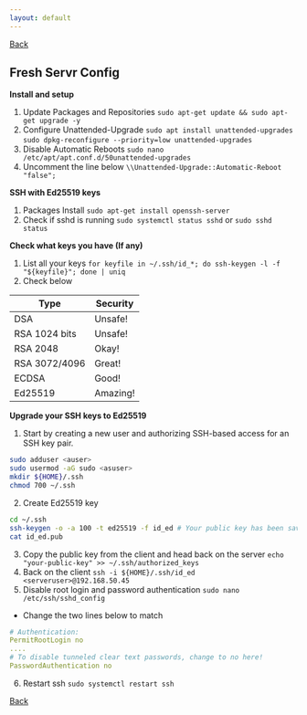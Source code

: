 ```yaml
---
layout: default
---
```

[Back](./)

## Fresh Servr Config

**Install and setup**

1. Update Packages and Repositories
`sudo apt-get update && sudo apt-get upgrade -y`
2. Configure Unattended-Upgrade
`sudo apt install unattended-upgrades`
`sudo dpkg-reconfigure --priority=low unattended-upgrades`
3. Disable Automatic Reboots
`sudo nano /etc/apt/apt.conf.d/50unattended-upgrades`
4. Uncomment the line below 
`\\Unattended-Upgrade::Automatic-Reboot "false";`

**SSH with Ed25519 keys**

1. Packages Install
`sudo apt-get install openssh-server`
2. Check if sshd is running
`sudo systemctl status sshd`
or 
`sudo sshd status`

**Check what keys you have (If any)**

1. List all your keys
`for keyfile in ~/.ssh/id_*; do ssh-keygen -l -f "${keyfile}"; done | uniq`
2. Check below 

| **Type**      | **Security** |
|---------------|--------------|
| DSA           | Unsafe!      |
| RSA 1024 bits | Unsafe!      |
| RSA 2048      | Okay!        |
| RSA 3072/4096 | Great!       |
| ECDSA         | Good!        |
| Ed25519       | Amazing!     |

**Upgrade your SSH keys to Ed25519**

1. Start by creating a new user and authorizing SSH-based access for an SSH key pair.
```bash
sudo adduser <auser>
sudo usermod -aG sudo <asuser> 
mkdir ${HOME}/.ssh
chmod 700 ~/.ssh
```
2. Create Ed25519 key
```bash
cd ~/.ssh
ssh-keygen -o -a 100 -t ed25519 -f id_ed # Your public key has been saved in id_ed.pub
cat id_ed.pub
```
3. Copy the public key from the client and head back on the server 
`echo "your-public-key" >> ~/.ssh/authorized_keys`
4. Back on the client
`ssh -i ${HOME}/.ssh/id_ed <serveruser>@192.168.50.45`
5. Disable root login and password authentication 
`sudo nano /etc/ssh/sshd_config`
- Change the two lines below to match
```yml
# Authentication:
PermitRootLogin no
....
# To disable tunneled clear text passwords, change to no here!
PasswordAuthentication no
```
6. Restart ssh
`sudo systemctl restart ssh`

[Back](./)
